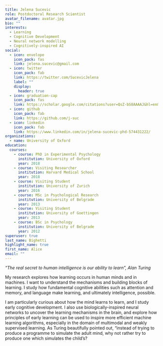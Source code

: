 ```yaml
---
title: Jelena Sucevic
role: Postdoctoral Research Scientist
avatar_filename: avatar.jpg
bio: ""
interests:
  - Learning
  - Cognitive Development
  - Neural network modelling
  - Cognitively-inspired AI
social:
  - icon: envelope
    icon_pack: fas
    link: jelena.sucevic@gmail.com
  - icon: twitter
    icon_pack: fab
    link: https://twitter.com/SucevicJelena
    label: ""
    display:
      header: true
  - icon: graduation-cap
    icon_pack: fas
    link: https://scholar.google.com/citations?user=QsZ-bS8AAAAJ&hl=en&oi=ao
  - icon: github
    icon_pack: fab
    link: https://github.com/j-suc
  - icon: linkedin
    icon_pack: fab
    link: https://www.linkedin.com/in/jelena-sucevic-phd-574431222/
organizations:
  - name: University of Oxford
education:
  courses:
    - course: PhD in Experimental Psychology
      institution: University of Oxford
      year: 2018
    - course: Visiting Researcher
      institution: Harvard Medical School
      year: 2018
    - course: Visiting Student
      institution: University of Zurich
      year: 2016
    - course: MSc in Psychological Research
      institution: University of Belgrade
      year: 2013
    - course: Visiting Student
      institution: University of Goettingen
      year: 2013
    - course: BSc in Psychology
      institution: University of Belgrade
      year: 2012
superuser: true
last_name: Bighetti
highlight_name: true
first_name: Alice
email: ""
---
```

*“The real secret to human intelligence is our ability to learn”, Alan Turing*

My research explores how learning occurs in human minds and in machines. I want to understand the mechanisms and building blocks of learning. I study how fundamental cognitive abilities such as attention and memory, and language make learning, and ultimately intelligence, possible.    

I am particularly curious about how the mind learns to learn, and I study early cognitive development. I also use biologically-inspired neural networks to uncover the learning mechanisms in the brain, and explore how principles of early learning can be used to inspire more efficient machine learning algorithms, especially in the domain of multimodal and weakly supervised learning. As Turing beautifully pointed out, “instead of trying to produce a programme to simulate the adult mind, why not rather try to produce one which simulates the child’s?